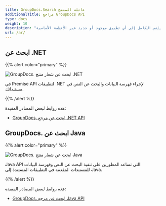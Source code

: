 ```yaml
---
title: GroupDocs.Search عائلة المنتج
additionalTitle: مراجع GroupDocs API
type: docs
weight: 10
description: "قم بتحويل عملية البحث عن المستندات الخاصة بك باستخدام واجهة برمجة التطبيقات هذه للحصول على إمكانية البحث المتقدم للنص الكامل إلى أي تطبيق موجود أو جديد عبر الأنظمة الأساسية"
url: /ar/
---
```


## ابحث عن .NET

{{% alert color="primary" %}} 

![GroupDocs. ابحث عن شعار منتج .NET](../gdocs_net.png)

في Premise API لتطبيقات .NET لإجراء فهرسة البيانات والبحث عن النص في مستنداتك.

{{% /alert %}} 

هذه روابط لبعض المصادر المفيدة:

- [GroupDocs. ابحث عن مرجع .NET API](/search/ar/net/)


## GroupDocs. ابحث عن Java

{{% alert color="primary" %}}

![GroupDocs. ابحث عن شعار منتج Java](../gdocs_java.png)

Java API التي تساعد المطورين على تنفيذ البحث عن النص وفهرسة البيانات للمستندات المقدمة في التطبيقات المستندة إلى Java.

{{% /alert %}}

هذه روابط لبعض المصادر المفيدة:

- [GroupDocs. ابحث عن مرجع Java API](/search/java/)
